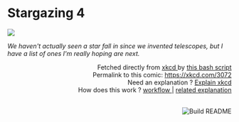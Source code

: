 # <b>Stargazing 4</b>

[![](https://imgs.xkcd.com/comics/stargazing_4.png)](https://xkcd.com/3072)

<i>We haven&#39;t actually seen a star fall in since we invented telescopes, but I have a list of ones I&#39;m really hoping are next.</i>

<div align="right">
  Fetched directly from
  <a href="https://xkcd.com">
    xkcd
  </a>
  by
  <a href="https://github.com/Vanille-N/Vanille-N/blob/master/fetch">
    this bash script
  </a>
</div>
<div align="right">
  Permalink to this comic:
  <a href="https://xkcd.com/3072">
    https://xkcd.com/3072
  </a>
</div>
<div align="right">
  Need an explanation ?
  <a href="https://www.explainxkcd.com/wiki/index.php/3072">
    Explain xkcd
  </a>
</div>
<div align="right">
  How does this work ?
  <a href="https://github.com/Vanille-N/Vanille-N/blob/master/.github/workflows/build.yml">
    workflow
  </a>
  |
  <a href="https://simonwillison.net/2020/Jul/10/self-updating-profile-readme/">
    related explanation
  </a>
</div><br>

<a href="https://github.com/Vanille-N/Vanille-N/actions"><img src="https://github.com/Vanille-N/Vanille-N/workflows/Build%20README/badge.svg" align="right" alt="Build README"></a>
